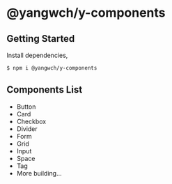 # @yangwch/y-components

## Getting Started

Install dependencies,

```bash
$ npm i @yangwch/y-components
```

## Components List
* Button
* Card
* Checkbox
* Divider
* Form
* Grid
* Input
* Space
* Tag
* More building...

